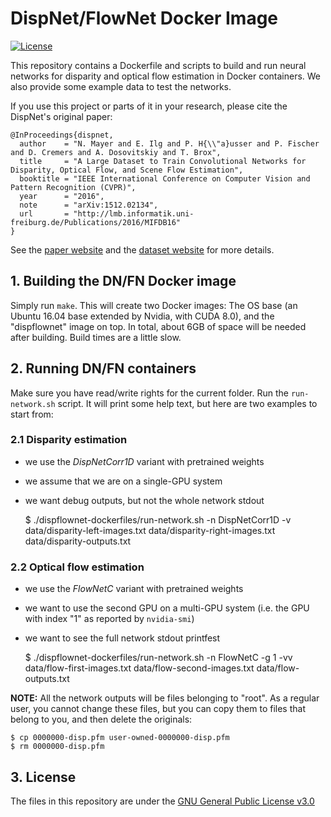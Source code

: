# DispNet/FlowNet Docker Image

[![License](https://img.shields.io/badge/license-GPLv3-blue.svg)](LICENSE)

This repository contains a Dockerfile and scripts to build and run neural networks for disparity and optical flow estimation in Docker containers. We also provide some example data to test the networks. 

If you use this project or parts of it in your research, please cite the DispNet's original paper:

    @InProceedings{dispnet,
      author    = "N. Mayer and E. Ilg and P. H{\\"a}usser and P. Fischer and D. Cremers and A. Dosovitskiy and T. Brox",
      title     = "A Large Dataset to Train Convolutional Networks for Disparity, Optical Flow, and Scene Flow Estimation",
      booktitle = "IEEE International Conference on Computer Vision and Pattern Recognition (CVPR)",
      year      = "2016",
      note      = "arXiv:1512.02134",
      url       = "http://lmb.informatik.uni-freiburg.de/Publications/2016/MIFDB16"
    }

See the [paper website](http://lmb.informatik.uni-freiburg.de/Publications/2016/MIFDB16) and the [dataset website](https://lmb.informatik.uni-freiburg.de/resources/datasets/SceneFlowDatasets.en.html) for more details.


## 1. Building the DN/FN Docker image

Simply run `make`. This will create two Docker images: The OS base (an Ubuntu 16.04 base extended by Nvidia, with CUDA 8.0), and the "dispflownet" image on top. In total, about 6GB of space will be needed after building. Build times are a little slow.


## 2. Running DN/FN containers

Make sure you have read/write rights for the current folder. Run the `run-network.sh` script. It will print some help text, but here are two examples to start from:

### 2.1 Disparity estimation
- we use the *DispNetCorr1D* variant with pretrained weights
- we assume that we are on a single-GPU system
- we want debug outputs, but not the whole network stdout

    $ ./dispflownet-dockerfiles/run-network.sh -n DispNetCorr1D -v data/disparity-left-images.txt data/disparity-right-images.txt data/disparity-outputs.txt


### 2.2 Optical flow estimation
- we use the *FlowNetC* variant with pretrained weights
- we want to use the second GPU on a multi-GPU system (i.e. the GPU with index "1" as reported by `nvidia-smi`)
- we want to see the full network stdout printfest

    $ ./dispflownet-dockerfiles/run-network.sh -n FlowNetC -g 1 -vv data/flow-first-images.txt data/flow-second-images.txt data/flow-outputs.txt


**NOTE:** All the network outputs will be files belonging to "root".  As a regular user, you cannot change these files, but you can copy them to files that belong to you, and then delete the originals:

    $ cp 0000000-disp.pfm user-owned-0000000-disp.pfm
    $ rm 0000000-disp.pfm


## 3. License
The files in this repository are under the [GNU General Public License v3.0](LICENSE.txt)

